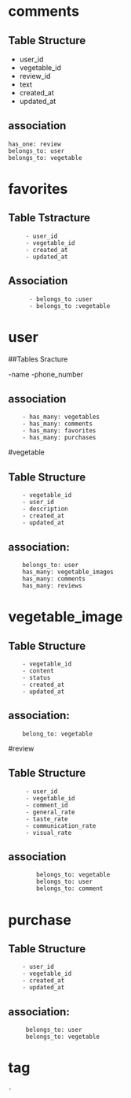 
# comments
## Table Structure

- user_id
- vegetable_id
- review_id
- text
- created_at
- updated_at

## association
	has_one: review
	belongs_to: user
	belongs_to: vegetable

# favorites
## Table Tstracture
		 - user_id
		 - vegetable_id
		 - created_at
		 - updated_at

## Association
	      - belongs_to :user
		  - belongs_to :vegetable

# user
##Tables Sracture

-name
-phone_number

## association
    	- has_many: vegetables
		- has_many: comments
		- has_many: favorites
		- has_many: purchases

#vegetable

## Table Structure
		- vegetable_id
		- user_id
		- description
		- created_at
		- updated_at

## association:
		belongs_to: user
		has_many: vegetable_images
		has_many: comments
		has_many: reviews

# vegetable_image

## Table Structure
		- vegetable_id
		- content
		- status
		- created_at
		- updated_at

## association:
		belong_to: vegetable

#review
## Table Structure
	     - user_id
	     - vegetable_id
	     - comment_id
	     - general_rate
	     - taste_rate
	     - communication_rate
	     - visual_rate

## association
			belongs_to: vegetable
			belongs_to: user
			belongs_to: comment

# purchase
## Table Structure
		- user_id
		- vegetable_id
		- created_at
		- updated_at

## association:
		 belongs_to: user
		 belongs_to: vegetable


# tag
	-